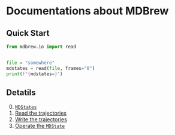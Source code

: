 # Documentations about MDBrew

## Quick Start
```python
from mdbrew.io import read


file = "somewhere"
mdstates = read(file, frames="0")
print(f"{mdstates=}")
```

## Detatils
0. [`MDStates`](0_mdstates.md)  
1. [Read the trajectories](1_read.md)  
2. [Write the trajectories](2_write.md)
3. [Operate the `MDState`](3_operations.md)